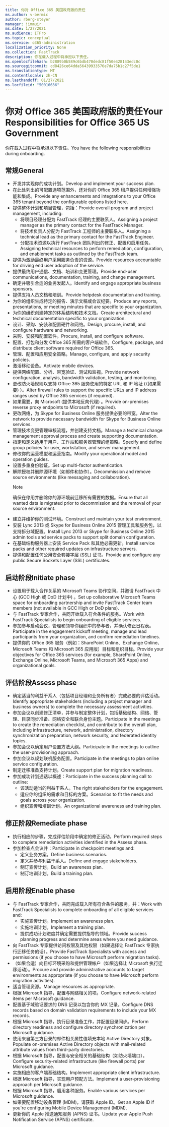 ```yaml
---
title: 你对 Office 365 美国政府版的责任
ms.author: v-bermic
author: rberg-steyer
manager: jimmuir
ms.date: 1/27/2021
ms.audience: ITPro
ms.topic: conceptual
ms.service: o365-administration
localization_priority: None
ms.collection: FastTrack
description: 你在载入过程中将承担以下责任。
ms.openlocfilehash: b2889b0b589c6bdb470dedc81f50e428143edc0c
ms.sourcegitcommit: cd8426ce64dda56439933576e7da75b1c27f5de1
ms.translationtype: MT
ms.contentlocale: zh-CN
ms.lasthandoff: 01/27/2021
ms.locfileid: "50016636"
---
```

# <a name="your-responsibilities-for-office-365-us-government"></a><span data-ttu-id="50fa6-103">你对 Office 365 美国政府版的责任</span><span class="sxs-lookup"><span data-stu-id="50fa6-103">Your Responsibilities for Office 365 US Government</span></span>

<span data-ttu-id="50fa6-104">你在载入过程中将承担以下责任。</span><span class="sxs-lookup"><span data-stu-id="50fa6-104">You have the following responsibilities during onboarding.</span></span>
  
## <a name="general"></a><span data-ttu-id="50fa6-105">常规</span><span class="sxs-lookup"><span data-stu-id="50fa6-105">General</span></span>

- <span data-ttu-id="50fa6-106">开发并实现你的成功计划。</span><span class="sxs-lookup"><span data-stu-id="50fa6-106">Develop and implement your success plan.</span></span>   
- <span data-ttu-id="50fa6-107">在此处列出的可配置选项范围外，还对你的 Office 365 租户提供任何增强功能和集成。</span><span class="sxs-lookup"><span data-stu-id="50fa6-107">Provide any enhancements and integrations to your Office 365 tenant beyond the configurable options listed here.</span></span>    
- <span data-ttu-id="50fa6-108">提供整体计划和项目管理，包括：</span><span class="sxs-lookup"><span data-stu-id="50fa6-108">Provide overall program and project management, including:</span></span>     
  - <span data-ttu-id="50fa6-109">将项目经理分配为 FastTrack 经理的主要联系人。</span><span class="sxs-lookup"><span data-stu-id="50fa6-109">Assigning a project manager as the primary contact for the FastTrack Manager.</span></span>   
  - <span data-ttu-id="50fa6-110">将技术负责人分配为 FastTrack 工程师的主要联系人。</span><span class="sxs-lookup"><span data-stu-id="50fa6-110">Assigning a technical lead as the primary contact for the FastTrack Engineer.</span></span>  
  - <span data-ttu-id="50fa6-111">分配技术资源以执行 FastTrack 团队列出的修正、配置和启用任务。</span><span class="sxs-lookup"><span data-stu-id="50fa6-111">Assigning technical resources to perform remediation, configuration, and enablement tasks as outlined by the FastTrack team.</span></span>   
- <span data-ttu-id="50fa6-112">提供为激励最终用户采用服务负责的资源。</span><span class="sxs-lookup"><span data-stu-id="50fa6-112">Provide resources accountable for driving end user adoption of the service.</span></span>    
- <span data-ttu-id="50fa6-113">提供最终用户通信、文档、培训和变更管理。</span><span class="sxs-lookup"><span data-stu-id="50fa6-113">Provide end-user communications, documentation, training, and change management.</span></span>    
- <span data-ttu-id="50fa6-114">确定并吸引合适的业务发起人。</span><span class="sxs-lookup"><span data-stu-id="50fa6-114">Identify and engage appropriate business sponsors.</span></span>     
- <span data-ttu-id="50fa6-115">提供支持人员文档和培训。</span><span class="sxs-lookup"><span data-stu-id="50fa6-115">Provide helpdesk documentation and training.</span></span>     
- <span data-ttu-id="50fa6-116">为你的组织生成特定的报告、演示文稿或会议纪要。</span><span class="sxs-lookup"><span data-stu-id="50fa6-116">Produce any reports, presentations, or meeting minutes that are specific to your organization.</span></span>     
- <span data-ttu-id="50fa6-117">为你的组织创建特定的体系结构和技术文档。</span><span class="sxs-lookup"><span data-stu-id="50fa6-117">Create architectural and technical documentation specific to your organization.</span></span>     
- <span data-ttu-id="50fa6-118">设计、采购、安装和配置硬件和网络。</span><span class="sxs-lookup"><span data-stu-id="50fa6-118">Design, procure, install, and configure hardware and networking.</span></span>    
- <span data-ttu-id="50fa6-119">采购、安装和配置软件。</span><span class="sxs-lookup"><span data-stu-id="50fa6-119">Procure, install, and configure software.</span></span>     
- <span data-ttu-id="50fa6-120">配置、打包和分发 Office 365 所需的客户端软件。</span><span class="sxs-lookup"><span data-stu-id="50fa6-120">Configure, package, and distribute client software required for Office 365.</span></span>    
- <span data-ttu-id="50fa6-121">管理、配置和应用安全策略。</span><span class="sxs-lookup"><span data-stu-id="50fa6-121">Manage, configure, and apply security policies.</span></span>    
- <span data-ttu-id="50fa6-122">激活移动设备。</span><span class="sxs-lookup"><span data-stu-id="50fa6-122">Activate mobile devices.</span></span>    
- <span data-ttu-id="50fa6-123">提供网络配置、分析、带宽验证、测试和监视。</span><span class="sxs-lookup"><span data-stu-id="50fa6-123">Provide network configuration, analysis, bandwidth validation, testing, and monitoring.</span></span> 
- <span data-ttu-id="50fa6-124">更改防火墙规则以支持 Office 365 服务使用的特定 URL 和 IP 地址 (（如果需要) ）。</span><span class="sxs-lookup"><span data-stu-id="50fa6-124">Alter firewall rules to support the specific URLs and IP address ranges used by Office 365 services (if required).</span></span>
- <span data-ttu-id="50fa6-125">如果需要，向 Microsoft (提供本地反向代理) 。</span><span class="sxs-lookup"><span data-stu-id="50fa6-125">Provide on-premises reverse proxy endpoints to Microsoft (if required).</span></span>     
- <span data-ttu-id="50fa6-126">更改网络，为 Skype for Business Online 服务提供必要的带宽。</span><span class="sxs-lookup"><span data-stu-id="50fa6-126">Alter the network to provide necessary bandwidth for Skype for Business Online services.</span></span>   
- <span data-ttu-id="50fa6-127">管理技术变更管理审核流程，并创建支持文档。</span><span class="sxs-lookup"><span data-stu-id="50fa6-127">Manage a technical change management approval process and create supporting documentation.</span></span>    
- <span data-ttu-id="50fa6-128">指定和定义适用于用户、工作站和服务器管理的组策略。</span><span class="sxs-lookup"><span data-stu-id="50fa6-128">Specify and define group policies for user, workstation, and server management.</span></span>    
- <span data-ttu-id="50fa6-129">修改你的运营模型和运营指南。</span><span class="sxs-lookup"><span data-stu-id="50fa6-129">Modify your operational model and operation guides.</span></span>   
- <span data-ttu-id="50fa6-130">设置多重身份验证。</span><span class="sxs-lookup"><span data-stu-id="50fa6-130">Set up multi-factor authentication.</span></span>   
- <span data-ttu-id="50fa6-131">解除授权并删除源环境（如邮件和协作）。</span><span class="sxs-lookup"><span data-stu-id="50fa6-131">Decommission and remove source environments (like messaging and collaboration).</span></span> 
    > [!NOTE]
    > <span data-ttu-id="50fa6-132">确保在停用并删除你的源环境前迁移所有需要的数据。</span><span class="sxs-lookup"><span data-stu-id="50fa6-132">Ensure that all wanted data is migrated prior to decommission and the removal of your source environment.</span></span>   
- <span data-ttu-id="50fa6-133">建立并维护你的测试环境。</span><span class="sxs-lookup"><span data-stu-id="50fa6-133">Construct and maintain your test environment.</span></span>  
- <span data-ttu-id="50fa6-134">安装 Lync 2013 或 Skype for Business Online 2015 管理工具和服务包，以支持拆分域配置。</span><span class="sxs-lookup"><span data-stu-id="50fa6-134">Install Lync 2013 or Skype for Business Online 2015 admin tools and service packs to support split domain configuration.</span></span>    
- <span data-ttu-id="50fa6-135">在基础结构服务器上安装 Service Pack 和其他必需更新。</span><span class="sxs-lookup"><span data-stu-id="50fa6-135">Install service packs and other required updates on infrastructure servers.</span></span>     
- <span data-ttu-id="50fa6-136">提供和配置任何公用安全套接字层 (SSL) 证书。</span><span class="sxs-lookup"><span data-stu-id="50fa6-136">Provide and configure any public Secure Sockets Layer (SSL) certificates.</span></span> 
    
## <a name="initiate-phase"></a><span data-ttu-id="50fa6-137">启动阶段</span><span class="sxs-lookup"><span data-stu-id="50fa6-137">Initiate phase</span></span>

- <span data-ttu-id="50fa6-138">设置用于载入合作关系的 Microsoft Teams 协作空间，并邀请 FastTrack 中心 (GCC High 或 DoD 计划中) 。</span><span class="sxs-lookup"><span data-stu-id="50fa6-138">Set up collaborative Microsoft Teams space for onboarding partnership and invite FastTrack Center team members (not available in GCC High or DoD plans).</span></span>   
- <span data-ttu-id="50fa6-139">与 FastTrack 专家合作，共同开始载入符合条件的服务。</span><span class="sxs-lookup"><span data-stu-id="50fa6-139">Work with FastTrack Specialists to begin onboarding of eligible services.</span></span>    
- <span data-ttu-id="50fa6-140">参加参与启动会议，管理和领导你组织中的参与者，并确认修正日程表。</span><span class="sxs-lookup"><span data-stu-id="50fa6-140">Participate in the engagement kickoff meeting, manage and lead participants from your organization, and confirm remediation timelines.</span></span>    
- <span data-ttu-id="50fa6-141">提供你的 Office 365 服务（例如：SharePoint Online、Exchange Online、Microsoft Teams 和 Microsoft 365 应用版）目标和组织目标。</span><span class="sxs-lookup"><span data-stu-id="50fa6-141">Provide your objectives for Office 365 services (for example, SharePoint Online, Exchange Online, Microsoft Teams, and Microsoft 365 Apps) and organizational goals.</span></span>
    
## <a name="assess-phase"></a><span data-ttu-id="50fa6-142">评估阶段</span><span class="sxs-lookup"><span data-stu-id="50fa6-142">Assess phase</span></span>

- <span data-ttu-id="50fa6-143">确定适当的利益干系人（包括项目经理和业务所有者）完成必要的评估活动。</span><span class="sxs-lookup"><span data-stu-id="50fa6-143">Identify appropriate stakeholders (including a project manager and business owners) to complete the necessary assessment activities.</span></span>    
- <span data-ttu-id="50fa6-144">参加会议以创建修正清单，并参与制定整体计划，包括基础结构、网络、管理、目录同步准备、网络安全和联合身份主题。</span><span class="sxs-lookup"><span data-stu-id="50fa6-144">Participate in the meetings to create the remediation checklist, and contribute to the overall plan, including infrastructure, network, administration, directory synchronization preparation, network security, and federated identity topics.</span></span> 
- <span data-ttu-id="50fa6-145">参加会议以确定用户设置方法大纲。</span><span class="sxs-lookup"><span data-stu-id="50fa6-145">Participate in the meetings to outline the user-provisioning approach.</span></span>     
- <span data-ttu-id="50fa6-146">参加会议以规划联机服务配置。</span><span class="sxs-lookup"><span data-stu-id="50fa6-146">Participate in the meetings to plan online service configuration.</span></span>    
- <span data-ttu-id="50fa6-147">制定迁移准备支持计划。</span><span class="sxs-lookup"><span data-stu-id="50fa6-147">Create support plan for migration readiness.</span></span>    
- <span data-ttu-id="50fa6-148">参加成功计划通话以概述：</span><span class="sxs-lookup"><span data-stu-id="50fa6-148">Participate in the success planning call to outline:</span></span>   
  - <span data-ttu-id="50fa6-149">该活动适当的利益干系人。</span><span class="sxs-lookup"><span data-stu-id="50fa6-149">The right stakeholders for the engagement.</span></span>   
  - <span data-ttu-id="50fa6-150">适应你的组织的需求和目标的方案。</span><span class="sxs-lookup"><span data-stu-id="50fa6-150">Scenarios to fit the needs and goals across your organization.</span></span>   
  - <span data-ttu-id="50fa6-151">组织宣传和培训计划。</span><span class="sxs-lookup"><span data-stu-id="50fa6-151">An organizational awareness and training plan.</span></span>
    
## <a name="remediate-phase"></a><span data-ttu-id="50fa6-152">修正阶段</span><span class="sxs-lookup"><span data-stu-id="50fa6-152">Remediate phase</span></span>

- <span data-ttu-id="50fa6-153">执行相应的步骤，完成评估阶段中确定的修正活动。</span><span class="sxs-lookup"><span data-stu-id="50fa6-153">Perform required steps to complete remediation activities identified in the Assess phase.</span></span>  
- <span data-ttu-id="50fa6-154">参加检查点会议并：</span><span class="sxs-lookup"><span data-stu-id="50fa6-154">Participate in checkpoint meetings and:</span></span>   
  - <span data-ttu-id="50fa6-155">定义业务方案。</span><span class="sxs-lookup"><span data-stu-id="50fa6-155">Define business scenarios.</span></span>  
  - <span data-ttu-id="50fa6-156">定义并参与利益干系人。</span><span class="sxs-lookup"><span data-stu-id="50fa6-156">Define and engage stakeholders.</span></span>  
  - <span data-ttu-id="50fa6-157">制订宣传计划。</span><span class="sxs-lookup"><span data-stu-id="50fa6-157">Build an awareness plan.</span></span> 
  - <span data-ttu-id="50fa6-158">制订培训计划。</span><span class="sxs-lookup"><span data-stu-id="50fa6-158">Build a training plan.</span></span>
    
## <a name="enable-phase"></a><span data-ttu-id="50fa6-159">启用阶段</span><span class="sxs-lookup"><span data-stu-id="50fa6-159">Enable phase</span></span>

- <span data-ttu-id="50fa6-160">与 FastTrack 专家合作，共同完成载入所有符合条件的服务，并：</span><span class="sxs-lookup"><span data-stu-id="50fa6-160">Work with FastTrack Specialists to complete onboarding of all eligible services and:</span></span>  
  - <span data-ttu-id="50fa6-161">实施宣传计划。</span><span class="sxs-lookup"><span data-stu-id="50fa6-161">Implement an awareness plan.</span></span>   
  - <span data-ttu-id="50fa6-162">实施培训计划。</span><span class="sxs-lookup"><span data-stu-id="50fa6-162">Implement a training plan.</span></span>   
  - <span data-ttu-id="50fa6-163">提供成功计划进度并确定需要提供指导的领域。</span><span class="sxs-lookup"><span data-stu-id="50fa6-163">Provide success planning progress and determine areas where you need guidance.</span></span>  
- <span data-ttu-id="50fa6-164">向 FastTrack 专家提供访问权限及其他权限（如果选择让 FastTrack 专家执行迁移任务的话）。</span><span class="sxs-lookup"><span data-stu-id="50fa6-164">Provide FastTrack Specialists with access and permissions (if you choose to have Microsoft perform migration tasks).</span></span>   
- <span data-ttu-id="50fa6-165">（如果合适）向目标环境采购和提供管理帐户（如果选择让 Microsoft 执行迁移活动）。</span><span class="sxs-lookup"><span data-stu-id="50fa6-165">Procure and provide administrative accounts to target environments as appropriate (if you choose to have Microsoft perform migration activities).</span></span>    
- <span data-ttu-id="50fa6-166">适当管理资源。</span><span class="sxs-lookup"><span data-stu-id="50fa6-166">Manage resources as appropriate.</span></span>     
- <span data-ttu-id="50fa6-167">根据 Microsoft 指导，配置与网络相关的项。</span><span class="sxs-lookup"><span data-stu-id="50fa6-167">Configure network-related items per Microsoft guidance.</span></span>    
- <span data-ttu-id="50fa6-168">配置基于域验证要求的 DNS 记录以包含你的 MX 记录。</span><span class="sxs-lookup"><span data-stu-id="50fa6-168">Configure DNS records based on domain validation requirements to include your MX records.</span></span>    
- <span data-ttu-id="50fa6-169">根据 Microsoft 指导，执行目录准备工作，并配置目录同步。</span><span class="sxs-lookup"><span data-stu-id="50fa6-169">Perform directory readiness and configure directory synchronization per Microsoft guidance.</span></span>   
- <span data-ttu-id="50fa6-170">使用来自第三方目录的邮件相关属性值填充本地 Active Directory 对象。</span><span class="sxs-lookup"><span data-stu-id="50fa6-170">Populate on-premises Active Directory objects with mail-related attribute values from third-party directories.</span></span>    
- <span data-ttu-id="50fa6-171">根据 Microsoft 指导，配置与安全相关的基础结构（如防火墙端口）。</span><span class="sxs-lookup"><span data-stu-id="50fa6-171">Configure security-related infrastructure (like firewall ports) per Microsoft guidance.</span></span>    
- <span data-ttu-id="50fa6-172">实施相应的客户端基础结构。</span><span class="sxs-lookup"><span data-stu-id="50fa6-172">Implement appropriate client infrastructure.</span></span>   
- <span data-ttu-id="50fa6-173">根据 Microsoft 指导，实现用户预配方法。</span><span class="sxs-lookup"><span data-stu-id="50fa6-173">Implement a user-provisioning approach per Microsoft guidance.</span></span>    
- <span data-ttu-id="50fa6-174">根据 Microsoft 指导，启用各种服务。</span><span class="sxs-lookup"><span data-stu-id="50fa6-174">Enable various services per Microsoft guidance.</span></span>    
- <span data-ttu-id="50fa6-175">如果要配置移动设备管理 (MDM)，请获取 Apple ID。</span><span class="sxs-lookup"><span data-stu-id="50fa6-175">Get an Apple ID if you're configuring Mobile Device Management (MDM).</span></span>   
- <span data-ttu-id="50fa6-176">更新你的 Apple 推送通知服务 (APNS) 证书。</span><span class="sxs-lookup"><span data-stu-id="50fa6-176">Update your Apple Push Notification Service (APNS) certificate.</span></span>
  
